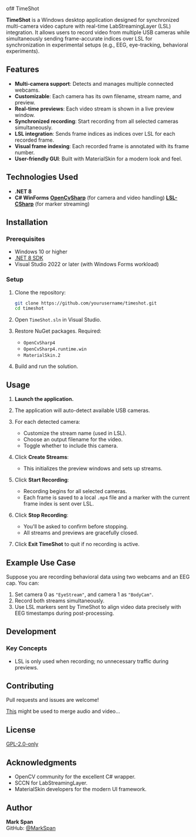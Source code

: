 of# TimeShot

**TimeShot** is a Windows desktop application designed for synchronized multi-camera video capture with real-time LabStreamingLayer (LSL) integration. It allows users to record video from multiple USB cameras while simultaneously sending frame-accurate indices over LSL for synchronization in experimental setups (e.g., EEG, eye-tracking, behavioral experiments).

## Features

- **Multi-camera support**: Detects and manages multiple connected webcams.
- **Customizable**: Each camera has its own filename, stream name, and preview.
- **Real-time previews**: Each video stream is shown in a live preview window.
- **Synchronized recording**: Start recording from all selected cameras simultaneously.
- **LSL integration**: Sends frame indices as indices over LSL for each recorded frame.
- **Visual frame indexing**: Each recorded frame is annotated with its frame number.
- **User-friendly GUI**: Built with MaterialSkin for a modern look and feel.

## Technologies Used

- **.NET 8**
- **C# WinForms**
 **[OpenCvSharp](https://github.com/shimat/opencvsharp)** (for camera and video handling)
 **[LSL-CSharp](https://github.com/sccn/liblsl-CSharp)** (for marker streaming)

## Installation

### Prerequisites

- Windows 10 or higher
- [.NET 8 SDK](https://dotnet.microsoft.com/download)
- Visual Studio 2022 or later (with Windows Forms workload)

### Setup

1. Clone the repository:
   ```bash
   git clone https://github.com/yourusername/timeshot.git
   cd timeshot
   ```

2. Open `TimeShot.sln` in Visual Studio.

3. Restore NuGet packages. Required:
   - `OpenCvSharp4`
   - `OpenCvSharp4.runtime.win`
   - `MaterialSkin.2`

4. Build and run the solution.

## Usage

1. **Launch the application.**

2. The application will auto-detect available USB cameras.

3. For each detected camera:
   - Customize the stream name (used in LSL).
   - Choose an output filename for the video.
   - Toggle whether to include this camera.

4. Click **Create Streams**:
   - This initializes the preview windows and sets up streams.

5. Click **Start Recording**:
   - Recording begins for all selected cameras.
   - Each frame is saved to a local `.mp4` file and a marker with the current frame index is sent over LSL.

6. Click **Stop Recording**:
   - You'll be asked to confirm before stopping.
   - All streams and previews are gracefully closed.

7. Click **Exit TimeShot** to quit if no recording is active.

## Example Use Case

Suppose you are recording behavioral data using two webcams and an EEG cap. You can:

1. Set camera 0 as `"EyeStream"`, and camera 1 as `"BodyCam"`.
2. Record both streams simultaneously.
3. Use LSL markers sent by TimeShot to align video data precisely with EEG timestamps during post-processing.

## Development


### Key Concepts

- LSL is only used when recording; no unnecessary traffic during previews.

## Contributing

Pull requests and issues are welcome!

[This](https://github.com/markspan/MovieMerger) might be used to merge audio and video...

## License

[GPL-2.0-only](https://opensource.org/licenses/GPL-2.0)

## Acknowledgments

- OpenCV community for the excellent C# wrapper.
- SCCN for LabStreamingLayer.
- MaterialSkin developers for the modern UI framework.

## Author

**Mark Span**  
GitHub: [@MarkSpan](https://github.com/MarkSpan)
